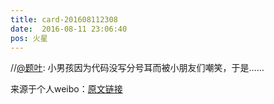```yaml
---
title: card-201608112308
date:  2016-08-11 23:06:40
pos: 火星
---
```

//<a href='/n/题叶'>@题叶</a>: 小男孩因为代码没写分号耳而被小朋友们嘲笑，于是……

来源于个人weibo：[原文链接](https://m.weibo.cn/status/E379ymdtU?mblogid=E379ymdtU)